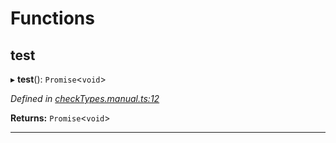 

# Functions

<a id="test"></a>

##  test

▸ **test**(): `Promise`<`void`>

*Defined in [checkTypes.manual.ts:12](https://github.com/polkadot-js/api/blob/13d3f68/packages/api/src/checkTypes.manual.ts#L12)*

**Returns:** `Promise`<`void`>

___

